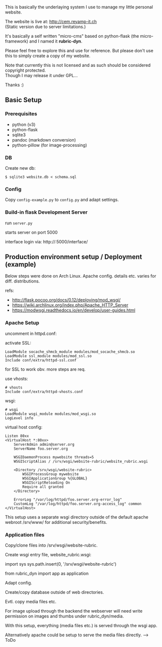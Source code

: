 This is basically the underlaying system I use to manage my little personal website.

The website is live at: <http://cem.revamp-it.ch>  
(Static version due to server limitations.)

It's basically a self written "micro-cms" based on python-flask (the micro-framework) and I named it __rubric-dyn__.

Please feel free to explore this and use for reference. But please don't use this to simply create a copy of my website.

Note that currently this is not licensed and as such should be considered copyright protected.  
Though I may release it under GPL...

Thanks :)

## Basic Setup

### Prerequisites

- python (v3)
- python-flask
- sqlite3
- pandoc (markdown conversion)
- python-pillow (for image-processing)

### DB

Create new db:

    $ sqlite3 website.db < schema.sql

### Config

Copy `config-example.py` to `config.py` and adapt settings.

### Build-in flask Development Server

run `server.py`

starts server on port 5000

interface login via: http://<host>:5000/interface/



## Production environment setup / Deployment (example)

Below steps were done on Arch Linux.
Apache config. details etc. varies for diff. distributions.

refs:

- http://flask.pocoo.org/docs/0.12/deploying/mod_wsgi/
- https://wiki.archlinux.org/index.php/Apache_HTTP_Server
- https://modwsgi.readthedocs.io/en/develop/user-guides.html

### Apache Setup

uncomment in httpd.conf:

activate SSL:

    LoadModule socache_shmcb_module modules/mod_socache_shmcb.so
    LoadModule ssl_module modules/mod_ssl.so
    Include conf/extra/httpd-ssl.conf

for SSL to work obv. more steps are req.

use vhosts:

    # vhosts
    Include conf/extra/httpd-vhosts.conf

wsgi:

    # wsgi
    LoadModule wsgi_module modules/mod_wsgi.so
    LogLevel info

virtual host config:

~~~
Listen 80xx
<VirtualHost *:80xx>
    ServerAdmin admin@server.org
    ServerName foo.server.org

    WSGIDaemonProcess mywebsite threads=5
    WSGIScriptAlias / /srv/wsgi/website-rubric/website_rubric.wsgi

    <Directory /srv/wsgi/website-rubric>
        WSGIProcessGroup mywebsite
        WSGIApplicationGroup %{GLOBAL}
        WSGIScriptReloading On
        Require all granted
    </Directory>

    ErrorLog "/var/log/httpd/foo.server.org-error_log"
    CustomLog "/var/log/httpd/foo.server.org-access_log" common
</VirtualHost>
~~~

This setup uses a separate wsgi directory outside of the default
apache webroot /srv/www/ for additional security/benefits.

### Application files

Copy/clone files into /srv/wsgi/website-rubric.

Create wsgi entry file, website_rubric.wsgi:

 import sys
 sys.path.insert(0, '/srv/wsgi/website-rubric')

 from rubric_dyn import app as application

Adapt config.

Create/copy database outside of web directories.

Evtl. copy media files etc.

For image upload through the backend the webserver will need write
permission on images and thumbs under rubric_dyn/media.

With this setup, everything (media files etc.) is served through the wsgi app.

Alternatively apache could be setup to serve the media files directly. --> ToDo
